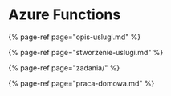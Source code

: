 # Azure Functions

{% page-ref page="opis-uslugi.md" %}

{% page-ref page="stworzenie-uslugi.md" %}

{% page-ref page="zadania/" %}

{% page-ref page="praca-domowa.md" %}




